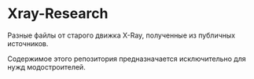 Xray-Research
=============

Разные файлы от старого движка X-Ray, полученные из публичных источников. 

Содержимое этого репозитория предназначается исключительно для нужд модостроителей.
